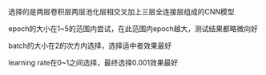 选择的是两层卷积层两层池化层相交叉加上三层全连接层组成的CNN模型

epoch的大小在1~5的范围内尝试，在此范围内epoch越大，测试结果都略微向好

batch的大小在2的次方内选择，选择适中者效果最好

learning rate在0~1之间选择，最终选择0.001效果最好
